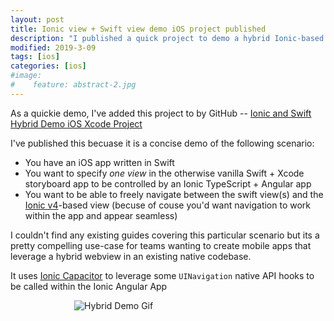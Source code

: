 ```yaml
---
layout: post
title: Ionic view + Swift view demo iOS project published
description: "I published a quick project to demo a hybrid Ionic-based app sharing a view with a Swift codebase"
modified: 2019-3-09
tags: [ios]
categories: [ios]
#image:
#    feature: abstract-2.jpg
---
```


 As a quickie demo, I've added this project to by GitHub -- [Ionic and Swift Hybrid Demo iOS Xcode Project](https://github.com/jdodsoncollins/ionic-swift-navigation) 

I've published this becuase it is a concise demo of the following scenario:
- You have an iOS app written in Swift
- You want to specify *one view* in the otherwise vanilla Swift + Xcode storyboard app to be controlled by an Ionic TypeScript + Angular app
- You want to be able to freely navigate between the swift view(s) and the [Ionic v4](https://ionicframework.com/docs)-based view (becuse of couse you'd want navigation to work within the app and appear seamless)

I couldn't find any existing guides covering this particular scenario but its a pretty compelling use-case for teams wanting to create mobile apps that leverage a hybrid webview in an existing native codebase.

It uses [Ionic Capacitor](https://capacitor.ionicframework.com) to leverage some `UINavigation` native API hooks to be called within the Ionic Angular App

<img src="/images/hybrid-demo.gif" alt="Hybrid Demo Gif" style="max-width: 300px; height: auto; display: block; margin: 10px auto;" alt="Codable screenshot" class="image-md drop-shadow padding-none margin-sm">